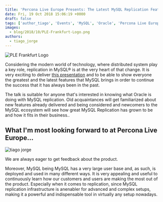 ```yaml
---
title: 'Percona Live Europe Presents: The Latest MySQL Replication Features'
date: Fri, 19 Oct 2018 15:06:19 +0000
draft: false
tags: ['author_tiago', 'Events', 'MySQL', 'Oracle', 'Percona Live Europe 2018']
images:
  - blog/2018/10/PLE-Frankfurt-Logo.png
authors:
  - tiago_jorge
---
```


![PLE Frankfurt Logo](blog/2018/10/PLE-Frankfurt-Logo.png)

Considering the modern world of technology, where distributed system play a key role, replication in MySQL® is at the very heart of that change. It is very exciting to deliver [this presentation](https://www.percona.com/live/e18/sessions/the-latest-mysql-replication-features) and to be able to show everyone the greatest and the latest features that MySQL brings in order to continue the success that it has always been in the past. 

The talk is suitable for anyone that's interested in knowing what Oracle is doing with MySQL replication. Old acquaintances will get familiarized about new features already delivered and being considered and newcomers to the MySQL ecosystem will see how great MySQL Replication has grown to be and how it fits in their business..

What I'm most looking forward to at Percona Live Europe...
----------------------------------------------------------

![tiago jorge](blog/2018/10/tiago-jorge.jpg)

We are always eager to get feedback about the product. 

Moreover, MySQL being MySQL has a very large user base and, as such, is deployed and used in many different ways. It is very appealing and useful to continuously learn how our customers and users are making the most out of the product. Especially when it comes to replication, since MySQL replication infrastructure is anenabler for advanced and complex setups, making it a powerful and indispensable tool in virtually any setup nowadays.